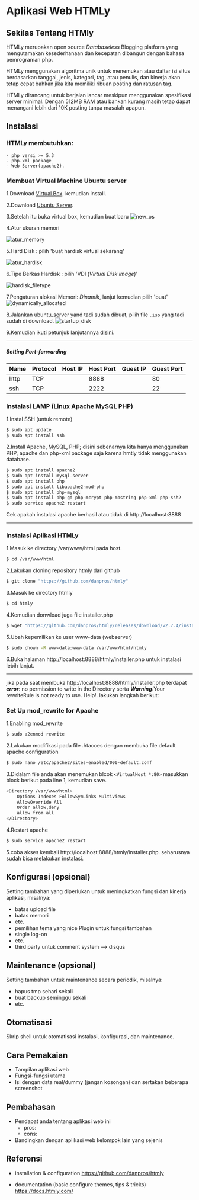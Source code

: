 # Aplikasi Web HTMLy


## Sekilas Tentang HTMly

HTMLy merupakan open source *Databaseless* Blogging platform yang mengutamakan kesederhanaan dan kecepatan dibangun dengan bahasa pemrograman php.

HTMLy menggunakan algoritma unik untuk menemukan atau daftar isi situs berdasarkan tanggal, jenis, kategori, tag, atau penulis, dan kinerja akan tetap cepat bahkan jika kita memiliki ribuan posting dan ratusan tag.

HTMLy dirancang untuk berjalan lancar meskipun menggunakan spesifikasi server minimal. Dengan 512MB RAM atau bahkan kurang masih tetap dapat menangani lebih dari 10K posting tanpa masalah apapun.


## Instalasi

### HTMLy membutuhkan:
	- php versi >= 5.3
	- php-xml package
	- Web Server(apache2).

### Membuat VIrtual Machine Ubuntu server 
1.Download [Virtual Box](https://www.virtualbox.org/wiki/Downloads). kemudian install.

2.Download [Ubuntu Server](https://www.ubuntu.com/download/server).

3.Setelah itu buka virtual box, kemudian buat baru
![new_os](image/new_os.PNG)

4.Atur ukuran memori

![atur_memory](image/atur_disk.PNG)

5.Hard Disk : pilih 'buat hardisk virtual sekarang'

![atur_hardisk](image/atur_hardisk.PNG)

6.Tipe Berkas Hardisk : pilih 'VDI (*Virtual Disk image*)'

![hardisk_filetype](image/hardisk_filetype.PNG)

7.Pengaturan alokasi Memori: *Dinamik*, lanjut kemudian pilih 'buat'
![dynamically_allocated](image/dynamically_allocated.PNG)

8.Jalankan  ubuntu_server yand tadi sudah dibuat, pilih file `.iso` yang tadi sudah di download.
![startup_disk](image/startup_disk.PNG)

9.Kemudian ikuti petunjuk lanjutannya [disini](http://www.tecmint.com/installation-of-ubuntu-16-04-server-edition/).
***
##### Setting *Port-forwarding*
Name   | Protocol   | Host IP    | Host Port  | Guest IP   | Guest Port
----   | --------   | -------    | ---------  | --------   | ----------
http   | TCP        |            | 8888       |            | 80
ssh    | TCP        |            | 2222       |            | 22

### Instalasi LAMP (Linux Apache MySQL PHP)
1.Instal SSH (untuk remote)
```bash
$ sudo apt update
$ sudo apt install ssh
```
2.Install Apache, MySQL, PHP; disini sebenarnya kita hanya menggunakan PHP, apache dan php-xml package saja karena hmtly tidak menggunakan database.

```bash
$ sudo apt install apache2
$ sudo apt install mysql-server
$ sudo apt install php
$ sudo apt install libapache2-mod-php
$ sudo apt install php-mysql
$ sudo apt install php-gd php-mcrypt php-mbstring php-xml php-ssh2
$ sudo service apache2 restart
```
Cek apakah instalasi apache berhasil atau tidak di http://localhost:8888
***

### Instalasi Aplikasi HTMLy
1.Masuk ke directory /var/www/html pada host.
```bash
$ cd /var/www/html
```
2.Lakukan cloning repository htmly dari github
```bash
$ git clone "https://github.com/danpros/htmly"
```
3.Masuk ke directory htmly
```bash
$ cd htmly
```
4.Kemudian donwload juga file installer.php
```bash
$ wget "https://github.com/danpros/htmly/releases/download/v2.7.4/installer.php"
```
5.Ubah kepemilikan ke user www-data (webserver)
```bash
$ sudo chown -R www-data:www-data /var/www/html/htmly
```
6.Buka halaman http://localhost:8888/htmly/installer.php untuk instalasi lebih lanjut.
***
jika pada saat membuka 		http://localhost:8888/htmly/installer.php terdapat ***error***: no permission to write in the Directory serta ***Warning***:Your rewriteRule is not ready to use. Help!. 	lakukan langkah berikut:
### Set Up mod_rewrite for Apache
1.Enabling mod_rewrite
```bash
$ sudo a2enmod rewrite
```
2.Lakukan modifikasi pada file .htacces dengan membuka file default apache configuration
```bash
$ sudo nano /etc/apache2/sites-enabled/000-default.conf
```
3.Didalam file anda akan menemukan blcok `<VirtualHost *:80>` masukkan block berikut pada line 1, kemudian save.
```bash
<Directory /var/www/html>
    Options Indexes FollowSymLinks MultiViews
    AllowOverride All
    Order allow,deny
    allow from all
</Directory>
```
4.Restart apache
```bash
$ sudo service apache2 restart
```
5.coba akses kembali http://localhost:8888/htmly/installer.php. seharusnya sudah bisa melakukan instalasi.
## Konfigurasi (opsional)

Setting tambahan yang diperlukan untuk meningkatkan fungsi dan kinerja aplikasi, misalnya:
- batas upload file
- batas memori
- etc.
- pemilihan tema yang nice
Plugin untuk fungsi tambahan
- single log-on
- etc.
- third party untuk comment system --> disqus

##  Maintenance (opsional)

Setting tambahan untuk maintenance secara periodik, misalnya:
- hapus tmp sehari sekali
- buat backup seminggu sekali
- etc.


## Otomatisasi

Skrip shell untuk otomatisasi instalasi, konfigurasi, dan maintenance.




## Cara Pemakaian

- Tampilan aplikasi web
- Fungsi-fungsi utama
- Isi dengan data real/dummy (jangan kosongan) dan sertakan beberapa screenshot


## Pembahasan

- Pendapat anda tentang aplikasi web ini
	- pros:
	- cons:
- Bandingkan dengan aplikasi web kelompok lain yang sejenis


## Referensi

- installation & configuration 
https://github.com/danpros/htmly

- documentation (basic configure themes, tips & tricks)
https://docs.htmly.com/



